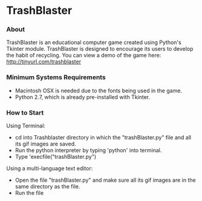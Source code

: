 # TrashBlaster

### About

TrashBlaster is an educational computer game created using Python's Tkinter module.
TrashBlaster is designed to encourage its users to develop the habit of recycling. 
You can view a demo of the game here: http://tinyurl.com/trashblaster 


### Minimum Systems Requirements

- Macintosh OSX is needed due to the fonts being used in the game.
- Python 2.7, which is already pre-installed with Tkinter.


### How to Start

Using Terminal:
- cd into Trashblaster directory in which the "trashBlaster.py" file and all its gif images are saved.
- Run the python interpreter by typing 'python' into terminal.
- Type 'execfile("trashBlaster.py")

Using a multi-language text editor:
- Open the file "trashBlaster.py" and make sure all its gif images are in the same directory as the file.
- Run the file

